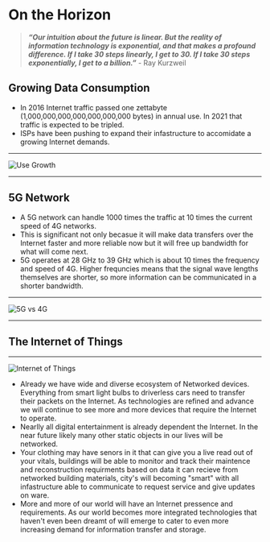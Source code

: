 # On the Horizon 
> ***“Our intuition about the future is linear. But the reality of information technology is exponential, and that makes a profound difference. If I take 30 steps linearly, I get to 30. If I take 30 steps exponentially, I get to a billion.”*** - Ray Kurzweil
## Growing Data Consumption 
* In 2016 Internet traffic passed one zettabyte (1,000,000,000,000,000,000,000 bytes) in annual use. In 2021 that traffic is expected to be tripled.  
* ISPs have been pushing to expand their infastructure to accomidate a growing Internet demands. 
--- 
![Use Growth](https://github.com/CguarinoNJIT/IS601/tree/working/Project_1/images/usegrowth.png)

---
## 5G Network 
* A 5G network can handle 1000 times the traffic at 10 times the current speed of 4G networks. 
* This is significant not only becasue it will make data transfers over the Internet faster and more reliable now but it will free up bandwidth for what will come next. 
* 5G operates at 28 GHz to 39 GHz which is about 10 times the frequency and speed of 4G. Higher frequncies means that the signal wave lengths themselves are shorter, so more information can be communicated in a shorter bandwidth. 
---
![5G vs 4G](https://github.com/CguarinoNJIT/IS601/tree/working/Project_1/images/5Gvs4G.jpg)

---
## The Internet of Things 
---
![Internet of Things](https://github.com/CguarinoNJIT/IS601/tree/working/Project_1/images/internetofthings.gif)
* Already we have wide and diverse ecosystem of Networked devices. Everything from smart light bulbs to driverless cars need to transfer their packets on the Internet. As technologies are refined and advance we will continue to see more and more devices that require the Internet to operate. 
* Nearlly all digital entertainment is already dependent the Internet. In the near future likely many other static objects in our lives will be networked. 
* Your clothing may have senors in it that can give you a live read out of your vitals, buildings will be able to monitor and track their maintence and reconstruction requirments based on data it can recieve from networked building materials, city's will becoming "smart" with all infastructure able to communicate to request service and give updates on ware. 
* More and more of our world will have an Internet pressence and requirements. As our world becomes more integrated technologies that haven't even been dreamt of will emerge to cater to even more increasing demand for information transfer and storage.  


